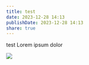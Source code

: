 ```yaml
---
title: test
date: 2023-12-28 14:13
publishDate: 2023-12-28 14:13
share: true
---
```


test
Lorem ipsum dolor

![](/images/nature5.jpg)